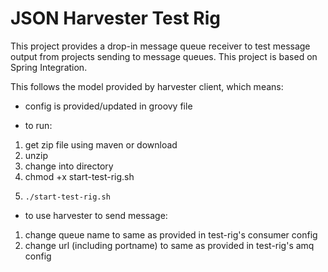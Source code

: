 JSON Harvester Test Rig
================================================================================
This project provides a drop-in message queue receiver to test message output from projects sending to message queues. This project is based on Spring Integration.

This follows the model provided by harvester client, which means:
* config is provided/updated in groovy file

* to run:
1. get zip file using maven or download
2.  unzip
3.   change into directory
4.    chmod +x start-test-rig.sh
5.     ./start-test-rig.sh

* to use harvester to send message:
1. change queue name to same as provided in test-rig's consumer config
2.  change url (including portname) to same as provided in test-rig's amq config
